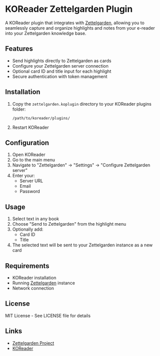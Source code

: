 # KOReader Zettelgarden Plugin

A KOReader plugin that integrates with [Zettelgarden](https://github.com/NickSavage/Zettelgarden), allowing you to seamlessly capture and organize highlights and notes from your e-reader into your Zettelgarden knowledge base.

## Features

- Send highlights directly to Zettelgarden as cards
- Configure your Zettelgarden server connection
- Optional card ID and title input for each highlight
- Secure authentication with token management

## Installation

1. Copy the `zettelgarden.koplugin` directory to your KOReader plugins folder:
   ```
   /path/to/koreader/plugins/
   ```

2. Restart KOReader

## Configuration

1. Open KOReader
2. Go to the main menu
3. Navigate to "Zettelgarden" → "Settings" → "Configure Zettelgarden server"
4. Enter your:
   - Server URL
   - Email
   - Password

## Usage

1. Select text in any book
2. Choose "Send to Zettelgarden" from the highlight menu
3. Optionally add:
   - Card ID
   - Title
4. The selected text will be sent to your Zettelgarden instance as a new card

## Requirements

- KOReader installation
- Running [Zettelgarden](https://github.com/NickSavage/Zettelgarden) instance
- Network connection

## License

MIT License - See LICENSE file for details

## Links

- [Zettelgarden Project](https://github.com/NickSavage/Zettelgarden)
- [KOReader](https://github.com/koreader/koreader) 